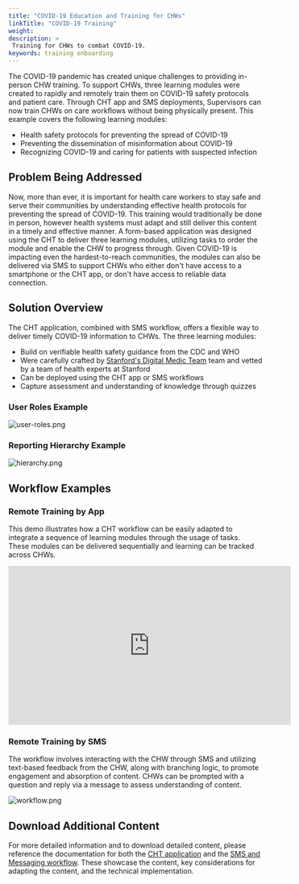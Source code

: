 ```yaml
---
title: "COVID-19 Education and Training for CHWs"
linkTitle: "COVID-19 Training"
weight: 
description: >
 Training for CHWs to combat COVID-19.
keywords: training onboarding 
---
```


The COVID-19 pandemic has created unique challenges to providing in-person CHW training. To support CHWs, three learning modules were created to rapidly and remotely train them on COVID-19 safety protocols and patient care. Through CHT app and SMS deployments, Supervisors can now train CHWs on care workflows without being physically present. This example covers the following learning modules:

* Health safety protocols for preventing the spread of COVID-19
* Preventing the dissemination of misinformation about COVID-19
* Recognizing COVID-19 and caring for patients with suspected infection

## Problem Being Addressed

Now, more than ever, it is important for health care workers to stay safe and serve their communities by understanding effective health protocols for preventing the spread of COVID-19. This training would traditionally be done in person, however health systems must adapt and still deliver this content in a timely and effective manner. A form-based application was designed using the CHT to deliver three learning modules, utilizing tasks to order the module and enable the CHW to progress through. 
Given COVID-19 is impacting even the hardest-to-reach communities, the modules can also be delivered via SMS to support CHWs who either don't have access to a smartphone or the CHT app, or don't have access to reliable data connection. 

## Solution Overview

The CHT application, combined with SMS workflow, offers a flexible way to deliver timely COVID-19 information to CHWs. The three learning modules:

* Build on verifiable health safety guidance from the CDC and WHO
* Were carefully crafted by [Stanford's Digital Medic Team](https://digitalmedic.stanford.edu/) team and vetted by a team of health experts at Stanford
* Can be deployed using the CHT app or SMS workflows 
* Capture assessment and understanding of knowledge through quizzes

### User Roles Example

![user-roles.png](user-roles.png) 

### Reporting Hierarchy Example

![hierarchy.png](hierarchy.png)

## Workflow Examples

### Remote Training by App

This demo illustrates how a CHT workflow can be easily adapted to integrate a sequence of learning modules through the usage of tasks. These modules can be delivered sequentially and learning can be tracked across CHWs. 

<iframe width="560" height="315" src="https://www.youtube.com/embed/pFEFIY_SA7M" frameborder="0" allow="accelerometer; autoplay; encrypted-media; gyroscope; picture-in-picture" allowfullscreen></iframe>

### Remote Training by SMS

The workflow involves interacting with the CHW through SMS and utilizing text-based feedback from the CHW, along with branching logic, to promote engagement and absorption of content. CHWs can be prompted with a question and reply via a message to assess understanding of content.

![workflow.png](workflow1.png)

## Download Additional Content

For more detailed information and to download detailed content, please reference the documentation for both the [CHT application](https://docs.google.com/document/d/1Vd6x_WwS-S_sekRQnvW1UAS_rWaTnaawITfeXgX6Sdg/edit) and the [SMS and Messaging workflow](https://docs.google.com/document/d/1fPqZhl5gYoW_UJx6E3EWngWcICOH8mfmslo4r5JqmE0/edit?usp=sharing). These showcase the content, key considerations for adapting the content, and the technical implementation. 
